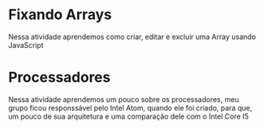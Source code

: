 <h1>Fixando Arrays</h1>
<p>Nessa atividade aprendemos como criar, editar e excluir uma Array usando JavaScript</p>

<h1>Processadores</h1>
<p>Nessa atividade aprendemos um pouco sobre os processadores, meu grupo ficou responssável pelo Intel Atom, quando ele foi criado, para que, um pouco de sua arquitetura e uma comparação dele com o Intel Core I5</p>
